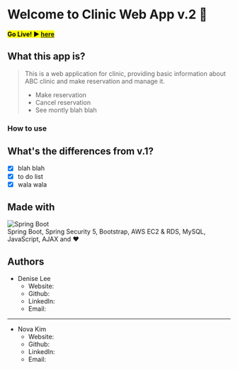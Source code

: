 # Welcome to Clinic Web App v.2 🏥

**<mark>Go Live! ▶️ <a href="http://ec2-35-172-114-155.compute-1.amazonaws.com:8080/">here</a></mark>**


## What this app is?

> This is a web application for clinic, providing basic information about ABC clinic and make reservation and manage it.
>
> - Make reservation
> - Cancel reservation
> - See montly blah blah

### How to use

## What's the differences from v.1?

- [x] blah blah
- [x] to do list
- [x] wala wala

## Made with

![Spring Boot](img.jpg)<br>
Spring Boot, Spring Security 5, Bootstrap, AWS EC2 & RDS, MySQL, JavaScript, AJAX and ❤️

## Authors

- Denise Lee
  - Website:
  - Github:
  - LinkedIn:
  - Email:
---
- Nova Kim
  - Website:
  - Github:
  - LinkedIn:
  - Email:
